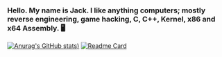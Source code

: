 ### Hello. My name is Jack. I like anything computers; mostly reverse engineering, game hacking, C, C++, Kernel, x86 and x64 Assembly. 🖥️

[![Anurag's GitHub stats](https://github-readme-stats.vercel.app/api?username=jackbail4&show_icons=true&theme=dark))](https://github.com/anuraghazra/github-readme-stats)
[![Readme Card](https://github-readme-stats.vercel.app/api/pin/?username=jackbail4&repo=github-readme-stats)](https://github.com/anuraghazra/github-readme-stats)

<!--
**Jackbail4/Jackbail4** is a ✨ _special_ ✨ repository because its `README.md` (this file) appears on your GitHub profile.

Here are some ideas to get you started:

- 🔭 I’m currently working on ...
- 🌱 I’m currently learning ...
- 👯 I’m looking to collaborate on ...
- 🤔 I’m looking for help with ...
- 💬 Ask me about ...
- 📫 How to reach me: ...
- 😄 Pronouns: ...
- ⚡ Fun fact: ...
-->
